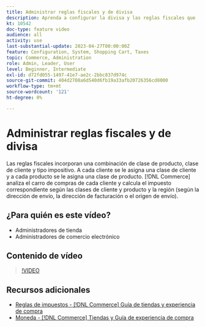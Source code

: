 ```yaml
---
title: Administrar reglas fiscales y de divisa
description: Aprenda a configurar la divisa y las reglas fiscales que  [!DNL Commerce] utiliza para calcular el impuesto apropiado según las clases de cliente y de producto.
kt: 10542
doc-type: feature video
audience: all
activity: use
last-substantial-update: 2023-04-27T00:00:00Z
feature: Configuration, System, Shopping Cart, Taxes
topic: Commerce, Administration
role: Admin, Leader, User
level: Beginner, Intermediate
exl-id: d72fd055-1497-41e7-ae2c-2bbc837d974c
source-git-commit: 404d2708a6d540d6fb19a33afb20726356cd8000
workflow-type: tm+mt
source-wordcount: '121'
ht-degree: 0%

---
```


# Administrar reglas fiscales y de divisa

Las reglas fiscales incorporan una combinación de clase de producto, clase de cliente y tipo impositivo. A cada cliente se le asigna una clase de cliente y a cada producto se le asigna una clase de producto. [!DNL Commerce] analiza el carro de compras de cada cliente y calcula el impuesto correspondiente según las clases de cliente y producto y la región (según la dirección de envío, la dirección de facturación o el origen de envío).

## ¿Para quién es este vídeo?

- Administradores de tienda
- Administradores de comercio electrónico

## Contenido de vídeo

>[!VIDEO](https://video.tv.adobe.com/v/343657?quality=12&learn=on)

## Recursos adicionales

- [Reglas de impuestos - [!DNL Commerce] Guía de tiendas y experiencia de compra](https://experienceleague.adobe.com/docs/commerce-admin/stores-sales/site-store/taxes/tax-rules.html?lang=es)
- [Moneda - [!DNL Commerce] Tiendas y Guía de experiencia de compra](https://experienceleague.adobe.com/docs/commerce-admin/stores-sales/site-store/currency/currency.html?lang=es)
